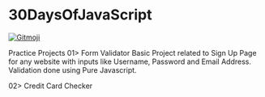 # 30DaysOfJavaScript
<a href="https://gitmoji.carloscuesta.me">
  <img src="https://img.shields.io/badge/gitmoji-%20😜%20😍-FFDD67.svg?style=flat-square" alt="Gitmoji">
</a>

Practice Projects
01> Form Validator 
Basic Project related to Sign Up Page for any website with inputs like Username, Password and Email Address. Validation done using Pure Javascript.

02> Credit Card Checker